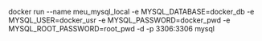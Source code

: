 docker run --name meu_mysql_local -e MYSQL_DATABASE=docker_db -e MYSQL_USER=docker_usr -e MYSQL_PASSWORD=docker_pwd -e MYSQL_ROOT_PASSWORD=root_pwd -d -p 3306:3306 mysql
